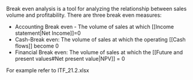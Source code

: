 Break even analysis is a tool for analyzing the relationship between sales volume and profitability. There are three break even measures:
- Accounting Break even - The volume of sales at which [[Income statement|Net Income]]=0
- Cash-Break even: The volume of sales at which the operating [[Cash flows]] become 0
- Financial Break even: The volume of sales at which the [[Future and present values#Net present value|NPV]] = 0

For example refer to ITF_21.2.xlsx

